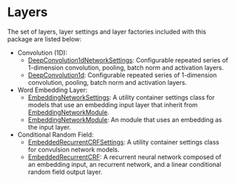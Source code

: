 # Layers

The set of layers, layer settings and layer factories included with this
package are listed below:

* Convolution (1D):
  * [DeepConvolution1dNetworkSettings]: Configurable repeated series of
    1-dimension convolution, pooling, batch norm and activation layers.
  * [DeepConvolution1d]: Configurable repeated series of 1-dimension
    convolution, pooling, batch norm and activation layers.
* Word Embedding Layer:
  * [EmbeddingNetworkSettings]: A utility container settings class for models
    that use an embedding input layer that inherit from
    [EmbeddingNetworkModule].
  * [EmbeddingNetworkModule]: An module that uses an embedding as the input
    layer.
* Conditional Random Field:
  * [EmbeddedRecurrentCRFSettings]: A utility container settings class for
    convulsion network models.
  * [EmbeddedRecurrentCRF]: A recurrent neural network composed of an embedding
    input, an recurrent network, and a linear conditional random field output
    layer.

<!-- links -->
[DeepConvolution1dNetworkSettings]: ../api/zensols.deepnlp.layer.html#zensols.deepnlp.layer.conv.DeepConvolution1dNetworkSettings
[DeepConvolution1d]: ../api/zensols.deepnlp.layer.html#zensols.deepnlp.layer.conv.DeepConvolution1d
[EmbeddingNetworkSettings]: ../api/zensols.deepnlp.layer.html#zensols.deepnlp.layer.embed.EmbeddingNetworkSettings
[EmbeddingNetworkModule]: ../api/zensols.deepnlp.layer.html#zensols.deepnlp.layer.embed.EmbeddingNetworkModule
[EmbeddedRecurrentCRFSettings]: ../api/zensols.deepnlp.layer.html#zensols.deepnlp.layer.embrecurcrf.EmbeddedRecurrentCRFSettings
[EmbeddedRecurrentCRF]: ../api/zensols.deepnlp.layer.html#zensols.deepnlp.layer.embrecurcrf.EmbeddedRecurrentCRF
